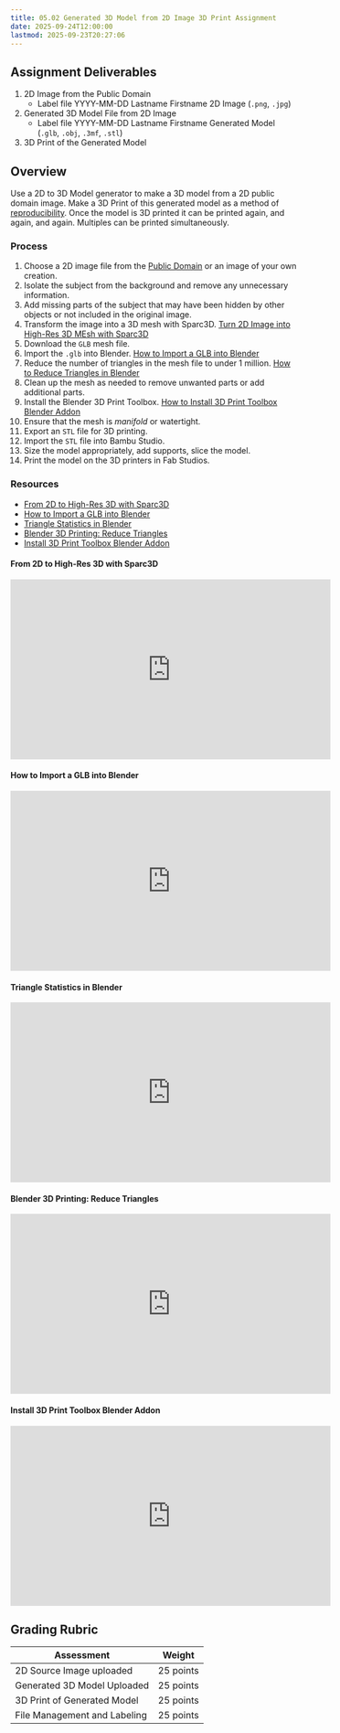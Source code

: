 ```yaml
---
title: 05.02 Generated 3D Model from 2D Image 3D Print Assignment
date: 2025-09-24T12:00:00
lastmod: 2025-09-23T20:27:06
---
```


## Assignment Deliverables

1. 2D Image from the Public Domain
   - Label file YYYY-MM-DD Lastname Firstname 2D Image (`.png`, `.jpg`)
2. Generated 3D Model File from 2D Image
   - Label file YYYY-MM-DD Lastname Firstname Generated Model (`.glb`, `.obj`, `.3mf`, `.stl`)
3. 3D Print of the Generated Model

## Overview

Use a 2D to 3D Model generator to make a 3D model from a 2D public domain image. Make a 3D Print of this generated model as a method of [reproducibility](../01-mold-making/01-01-reproducibility-in-art.md). Once the model is 3D printed it can be printed again, and again, and again. Multiples can be printed simultaneously.

### Process

1. Choose a 2D image file from the [Public Domain](../../../../copyright/public-domain.md) or an image of your own creation.
2. Isolate the subject from the background and remove any unnecessary information.
3. Add missing parts of the subject that may have been hidden by other objects or not included in the original image.
4. Transform the image into a 3D mesh with Sparc3D. [Turn 2D Image into High-Res 3D MEsh with Sparc3D](https://youtu.be/1auPRUakffQ)
5. Download the `GLB` mesh file.
6. Import the `.glb` into Blender. [How to Import a GLB into Blender](https://youtu.be/V1q5w6onuCE)
7. Reduce the number of triangles in the mesh file to under 1 million. [How to Reduce Triangles in Blender](https://youtu.be/xkMdZJDfE3o)
8. Clean up the mesh as needed to remove unwanted parts or add additional parts.
9. Install the Blender 3D Print Toolbox. [How to Install 3D Print Toolbox Blender Addon](https://youtu.be/_E-b6CENHms)
10. Ensure that the mesh is _manifold_ or watertight.
11. Export an `STL` file for 3D printing.
12. Import the `STL` file into Bambu Studio.
13. Size the model appropriately, add supports, slice the model.
14. Print the model on the 3D printers in Fab Studios.

### Resources

- [From 2D to High-Res 3D with Sparc3D](https://youtu.be/1auPRUakffQ)
- [How to Import a GLB into Blender](https://youtu.be/V1q5w6onuCE)
- [Triangle Statistics in Blender](https://youtu.be/hR83_OUozhY)
- [Blender 3D Printing: Reduce Triangles](https://youtu.be/xkMdZJDfE3o)
- [Install 3D Print Toolbox Blender Addon](https://youtu.be/_E-b6CENHms)

<div class="video-grid">

<div class="video-card">

#### From 2D to High-Res 3D with Sparc3D

<div class="iframe-16-9-container">
<iframe class="youTubeIframe" width="560" height="315" src="https://www.youtube.com/embed/wQZ9idS_9ro?rel=0" title="YouTube video player" frameborder="0" allow="accelerometer; autoplay; clipboard-write; encrypted-media; gyroscope; picture-in-picture; web-share" allowfullscreen></iframe>
</div>
</div>

<div class="video-card">

#### How to Import a GLB into Blender

<div class="iframe-16-9-container">
<iframe class="youTubeIframe" width="560" height="315" src="https://www.youtube.com/embed/V1q5w6onuCE?rel=0" title="YouTube video player" frameborder="0" allow="accelerometer; autoplay; clipboard-write; encrypted-media; gyroscope; picture-in-picture; web-share" allowfullscreen></iframe>
</div>
</div>

<div class="video-card">

#### Triangle Statistics in Blender

<div class="iframe-16-9-container">
<iframe class="youTubeIframe" width="560" height="315" src="https://www.youtube.com/embed/hR83_OUozhY?rel=0" title="YouTube video player" frameborder="0" allow="accelerometer; autoplay; clipboard-write; encrypted-media; gyroscope; picture-in-picture; web-share" allowfullscreen></iframe>
</div>
</div>

<div class="video-card">

#### Blender 3D Printing: Reduce Triangles

<div class="iframe-16-9-container">
<iframe class="youTubeIframe" width="560" height="315" src="https://www.youtube.com/embed/xkMdZJDfE3o?rel=0" title="YouTube video player" frameborder="0" allow="accelerometer; autoplay; clipboard-write; encrypted-media; gyroscope; picture-in-picture; web-share" allowfullscreen></iframe>
</div>
</div>

<div class="video-card">

#### Install 3D Print Toolbox Blender Addon

<div class="iframe-16-9-container">
<iframe class="youTubeIframe" width="560" height="315" src="https://www.youtube.com/embed/_E-b6CENHms?rel=0" title="YouTube video player" frameborder="0" allow="accelerometer; autoplay; clipboard-write; encrypted-media; gyroscope; picture-in-picture; web-share" allowfullscreen></iframe>
</div>
</div>

</div>

## Grading Rubric

<div class="responsive-table-markdown">

| Assessment                   | Weight    |
| ---------------------------- | --------- |
| 2D Source Image uploaded     | 25 points |
| Generated 3D Model Uploaded  | 25 points |
| 3D Print of Generated Model  | 25 points |
| File Management and Labeling | 25 points |

</div>
